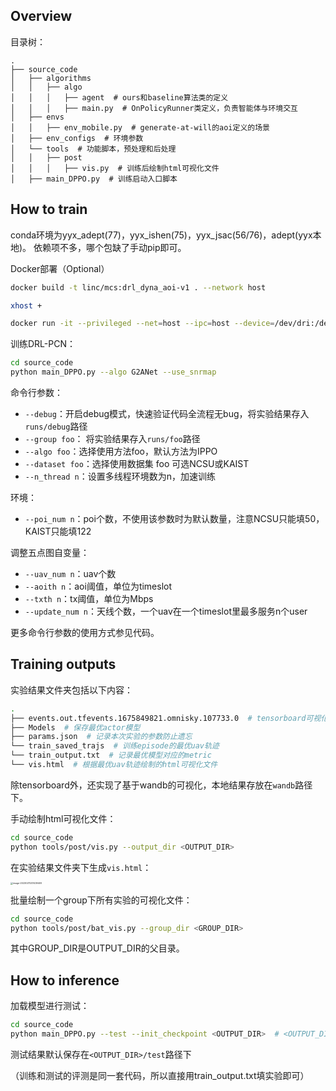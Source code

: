 ## Overview

目录树：

```
.
├── source_code
│   ├── algorithms
│   │   ├── algo
│   │   │   ├── agent  # ours和baseline算法类的定义
│   │   │   ├── main.py  # OnPolicyRunner类定义，负责智能体与环境交互
│   ├── envs  
│   │   ├── env_mobile.py  # generate-at-will的aoi定义的场景
│   ├── env_configs  # 环境参数
│   └── tools  # 功能脚本，预处理和后处理
│   │   ├── post
│   │   │   ├── vis.py  # 训练后绘制html可视化文件
│   ├── main_DPPO.py  # 训练启动入口脚本
```



## How to train

conda环境为yyx_adept(77)，yyx_ishen(75)，yyx_jsac(56/76)，adept(yyx本地)。
依赖项不多，哪个包缺了手动pip即可。

Docker部署（Optional）
```sh
docker build -t linc/mcs:drl_dyna_aoi-v1 . --network host

xhost +

docker run -it --privileged --net=host --ipc=host --device=/dev/dri:/dev/dri -v /tmp/.X11-unix:/tmp/.X11-unix -e DISPLAY=$DISPLAY --gpus all --name test_mcs linc/mcs:drl_dyna_aoi-v1 /bin/bash
```

训练DRL-PCN：

```sh
cd source_code
python main_DPPO.py --algo G2ANet --use_snrmap
```

命令行参数：

- `--debug`：开启debug模式，快速验证代码全流程无bug，将实验结果存入`runs/debug`路径
- `--group foo`： 将实验结果存入`runs/foo`路径
- `--algo foo`：选择使用方法foo，默认方法为IPPO
- `--dataset foo`：选择使用数据集 foo 可选NCSU或KAIST
- `--n_thread n`：设置多线程环境数为n，加速训练

环境：
- `--poi_num n`：poi个数，不使用该参数时为默认数量，注意NCSU只能填50，KAIST只能填122

调整五点图自变量：
- `--uav_num n`：uav个数
- `--aoith n`：aoi阈值，单位为timeslot
- `--txth n`：tx阈值，单位为Mbps
- `--update_num n`：天线个数，一个uav在一个timeslot里最多服务n个user

更多命令行参数的使用方式参见代码。

## Training outputs 

实验结果文件夹包括以下内容：

```sh
.
├── events.out.tfevents.1675849821.omnisky.107733.0  # tensorboard可视化
├── Models  # 保存最优actor模型
├── params.json  # 记录本次实验的参数防止遗忘
└── train_saved_trajs  # 训练episode的最优uav轨迹
└── train_output.txt  # 记录最优模型对应的metric
└── vis.html  # 根据最优uav轨迹绘制的html可视化文件
```

除tensorboard外，还实现了基于wandb的可视化，本地结果存放在`wandb`路径下。

手动绘制html可视化文件：

```sh
cd source_code
python tools/post/vis.py --output_dir <OUTPUT_DIR>
```

在实验结果文件夹下生成`vis.html`：

<img src="https://cdn.jsdelivr.net/gh/1candoallthings/figure-bed@main/img/202302112014826.png" alt="image-20230211201439409" style="zoom: 25%;" />

批量绘制一个group下所有实验的可视化文件：
```sh
cd source_code
python tools/post/bat_vis.py --group_dir <GROUP_DIR>
```
其中GROUP_DIR是OUTPUT_DIR的父目录。

## How to inference

加载模型进行测试：
```sh
cd source_code
python main_DPPO.py --test --init_checkpoint <OUTPUT_DIR>  # <OUTPUT_DIR> contains folder 'Models'
```
测试结果默认保存在`<OUTPUT_DIR>/test`路径下

（训练和测试的评测是同一套代码，所以直接用train_output.txt填实验即可）

